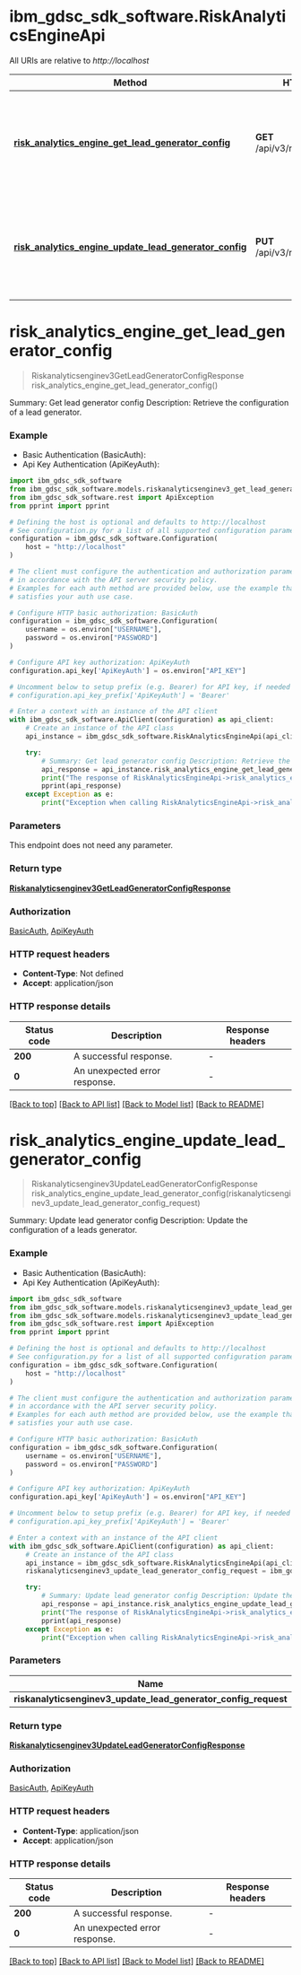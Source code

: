 # ibm_gdsc_sdk_software.RiskAnalyticsEngineApi

All URIs are relative to *http://localhost*

Method | HTTP request | Description
------------- | ------------- | -------------
[**risk_analytics_engine_get_lead_generator_config**](RiskAnalyticsEngineApi.md#risk_analytics_engine_get_lead_generator_config) | **GET** /api/v3/risk/lead_generator | Summary: Get lead generator config Description: Retrieve the configuration of a lead generator.
[**risk_analytics_engine_update_lead_generator_config**](RiskAnalyticsEngineApi.md#risk_analytics_engine_update_lead_generator_config) | **PUT** /api/v3/risk/lead_generator | Summary: Update lead generator config Description: Update the configuration of a leads generator.


# **risk_analytics_engine_get_lead_generator_config**
> Riskanalyticsenginev3GetLeadGeneratorConfigResponse risk_analytics_engine_get_lead_generator_config()

Summary: Get lead generator config Description: Retrieve the configuration of a lead generator.

### Example

* Basic Authentication (BasicAuth):
* Api Key Authentication (ApiKeyAuth):

```python
import ibm_gdsc_sdk_software
from ibm_gdsc_sdk_software.models.riskanalyticsenginev3_get_lead_generator_config_response import Riskanalyticsenginev3GetLeadGeneratorConfigResponse
from ibm_gdsc_sdk_software.rest import ApiException
from pprint import pprint

# Defining the host is optional and defaults to http://localhost
# See configuration.py for a list of all supported configuration parameters.
configuration = ibm_gdsc_sdk_software.Configuration(
    host = "http://localhost"
)

# The client must configure the authentication and authorization parameters
# in accordance with the API server security policy.
# Examples for each auth method are provided below, use the example that
# satisfies your auth use case.

# Configure HTTP basic authorization: BasicAuth
configuration = ibm_gdsc_sdk_software.Configuration(
    username = os.environ["USERNAME"],
    password = os.environ["PASSWORD"]
)

# Configure API key authorization: ApiKeyAuth
configuration.api_key['ApiKeyAuth'] = os.environ["API_KEY"]

# Uncomment below to setup prefix (e.g. Bearer) for API key, if needed
# configuration.api_key_prefix['ApiKeyAuth'] = 'Bearer'

# Enter a context with an instance of the API client
with ibm_gdsc_sdk_software.ApiClient(configuration) as api_client:
    # Create an instance of the API class
    api_instance = ibm_gdsc_sdk_software.RiskAnalyticsEngineApi(api_client)

    try:
        # Summary: Get lead generator config Description: Retrieve the configuration of a lead generator.
        api_response = api_instance.risk_analytics_engine_get_lead_generator_config()
        print("The response of RiskAnalyticsEngineApi->risk_analytics_engine_get_lead_generator_config:\n")
        pprint(api_response)
    except Exception as e:
        print("Exception when calling RiskAnalyticsEngineApi->risk_analytics_engine_get_lead_generator_config: %s\n" % e)
```



### Parameters

This endpoint does not need any parameter.

### Return type

[**Riskanalyticsenginev3GetLeadGeneratorConfigResponse**](Riskanalyticsenginev3GetLeadGeneratorConfigResponse.md)

### Authorization

[BasicAuth](../README.md#BasicAuth), [ApiKeyAuth](../README.md#ApiKeyAuth)

### HTTP request headers

 - **Content-Type**: Not defined
 - **Accept**: application/json

### HTTP response details

| Status code | Description | Response headers |
|-------------|-------------|------------------|
**200** | A successful response. |  -  |
**0** | An unexpected error response. |  -  |

[[Back to top]](#) [[Back to API list]](../README.md#documentation-for-api-endpoints) [[Back to Model list]](../README.md#documentation-for-models) [[Back to README]](../README.md)

# **risk_analytics_engine_update_lead_generator_config**
> Riskanalyticsenginev3UpdateLeadGeneratorConfigResponse risk_analytics_engine_update_lead_generator_config(riskanalyticsenginev3_update_lead_generator_config_request)

Summary: Update lead generator config Description: Update the configuration of a leads generator.

### Example

* Basic Authentication (BasicAuth):
* Api Key Authentication (ApiKeyAuth):

```python
import ibm_gdsc_sdk_software
from ibm_gdsc_sdk_software.models.riskanalyticsenginev3_update_lead_generator_config_request import Riskanalyticsenginev3UpdateLeadGeneratorConfigRequest
from ibm_gdsc_sdk_software.models.riskanalyticsenginev3_update_lead_generator_config_response import Riskanalyticsenginev3UpdateLeadGeneratorConfigResponse
from ibm_gdsc_sdk_software.rest import ApiException
from pprint import pprint

# Defining the host is optional and defaults to http://localhost
# See configuration.py for a list of all supported configuration parameters.
configuration = ibm_gdsc_sdk_software.Configuration(
    host = "http://localhost"
)

# The client must configure the authentication and authorization parameters
# in accordance with the API server security policy.
# Examples for each auth method are provided below, use the example that
# satisfies your auth use case.

# Configure HTTP basic authorization: BasicAuth
configuration = ibm_gdsc_sdk_software.Configuration(
    username = os.environ["USERNAME"],
    password = os.environ["PASSWORD"]
)

# Configure API key authorization: ApiKeyAuth
configuration.api_key['ApiKeyAuth'] = os.environ["API_KEY"]

# Uncomment below to setup prefix (e.g. Bearer) for API key, if needed
# configuration.api_key_prefix['ApiKeyAuth'] = 'Bearer'

# Enter a context with an instance of the API client
with ibm_gdsc_sdk_software.ApiClient(configuration) as api_client:
    # Create an instance of the API class
    api_instance = ibm_gdsc_sdk_software.RiskAnalyticsEngineApi(api_client)
    riskanalyticsenginev3_update_lead_generator_config_request = ibm_gdsc_sdk_software.Riskanalyticsenginev3UpdateLeadGeneratorConfigRequest() # Riskanalyticsenginev3UpdateLeadGeneratorConfigRequest | 

    try:
        # Summary: Update lead generator config Description: Update the configuration of a leads generator.
        api_response = api_instance.risk_analytics_engine_update_lead_generator_config(riskanalyticsenginev3_update_lead_generator_config_request)
        print("The response of RiskAnalyticsEngineApi->risk_analytics_engine_update_lead_generator_config:\n")
        pprint(api_response)
    except Exception as e:
        print("Exception when calling RiskAnalyticsEngineApi->risk_analytics_engine_update_lead_generator_config: %s\n" % e)
```



### Parameters


Name | Type | Description  | Notes
------------- | ------------- | ------------- | -------------
 **riskanalyticsenginev3_update_lead_generator_config_request** | [**Riskanalyticsenginev3UpdateLeadGeneratorConfigRequest**](Riskanalyticsenginev3UpdateLeadGeneratorConfigRequest.md)|  | 

### Return type

[**Riskanalyticsenginev3UpdateLeadGeneratorConfigResponse**](Riskanalyticsenginev3UpdateLeadGeneratorConfigResponse.md)

### Authorization

[BasicAuth](../README.md#BasicAuth), [ApiKeyAuth](../README.md#ApiKeyAuth)

### HTTP request headers

 - **Content-Type**: application/json
 - **Accept**: application/json

### HTTP response details

| Status code | Description | Response headers |
|-------------|-------------|------------------|
**200** | A successful response. |  -  |
**0** | An unexpected error response. |  -  |

[[Back to top]](#) [[Back to API list]](../README.md#documentation-for-api-endpoints) [[Back to Model list]](../README.md#documentation-for-models) [[Back to README]](../README.md)

